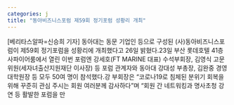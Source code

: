 ```yaml
---
categories: j
title: "동아비즈니스포럼 제59회 정기포럼 성황리 개최"
---
```

[베리타스알파=신승희 기자] 동아대는 동문 기업인 등으로 구성된 (사)동아비즈니스포럼이 제59회 정기포럼을 성황리에 개최했다고 26일 밝혔다.23일 부산 롯데호텔 41층 사파이어룸에서 열린 이번 포럼엔 강세호(FT MARINE 대표) 수석부회장, 김영식 고문위원(세자녀출산지원재단 이사장) 등 포럼 관계자와 동아대 강대성 부총장, 김완중 경영대학원장 등 모두 50여 명이 참석했다.강 부회장은 “코로나19로 침체된 분위기 회복을 위해 꾸준히 관심 주시는 회원 여러분께 감사하다”며 “회원 간 네트워킹과 명사초청 강연 등 활발한 포럼을 만
